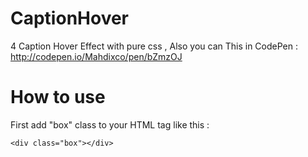 # CaptionHover
4 Caption Hover Effect with pure css , Also you can This in CodePen : http://codepen.io/Mahdixco/pen/bZmzOJ

# How to use 
First add "box" class to your HTML tag like this :

```
<div class="box"></div>
```